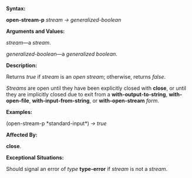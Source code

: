  

**Syntax:** 

**open-stream-p** *stream → generalized-boolean* 

**Arguments and Values:** 

*stream*—a *stream*. 

*generalized-boolean*—a *generalized boolean*. 

**Description:** 

Returns *true* if *stream* is an *open stream*; otherwise, returns *false*. 



 

 

*Streams* are open until they have been explicitly closed with **close**, or until they are implicitly closed due to exit from a **with-output-to-string**, **with-open-file**, **with-input-from-string**, or **with-open-stream** *form*. 

**Examples:** 

(open-stream-p \*standard-input\*) *→ true* 

**Affected By:** 

**close**. 

**Exceptional Situations:** 

Should signal an error of *type* **type-error** if *stream* is not a *stream*. 

